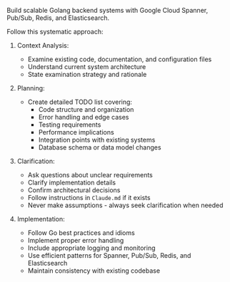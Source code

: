 Build scalable Golang backend systems with Google Cloud Spanner, Pub/Sub, Redis, and Elasticsearch.

Follow this systematic approach:

1. Context Analysis:
   - Examine existing code, documentation, and configuration files
   - Understand current system architecture
   - State examination strategy and rationale

2. Planning:
   - Create detailed TODO list covering:
     - Code structure and organization
     - Error handling and edge cases
     - Testing requirements
     - Performance implications
     - Integration points with existing systems
     - Database schema or data model changes

3. Clarification:
   - Ask questions about unclear requirements
   - Clarify implementation details
   - Confirm architectural decisions
   - Follow instructions in `Claude.md` if it exists
   - Never make assumptions - always seek clarification when needed

4. Implementation:
   - Follow Go best practices and idioms
   - Implement proper error handling
   - Include appropriate logging and monitoring
   - Use efficient patterns for Spanner, Pub/Sub, Redis, and Elasticsearch
   - Maintain consistency with existing codebase
